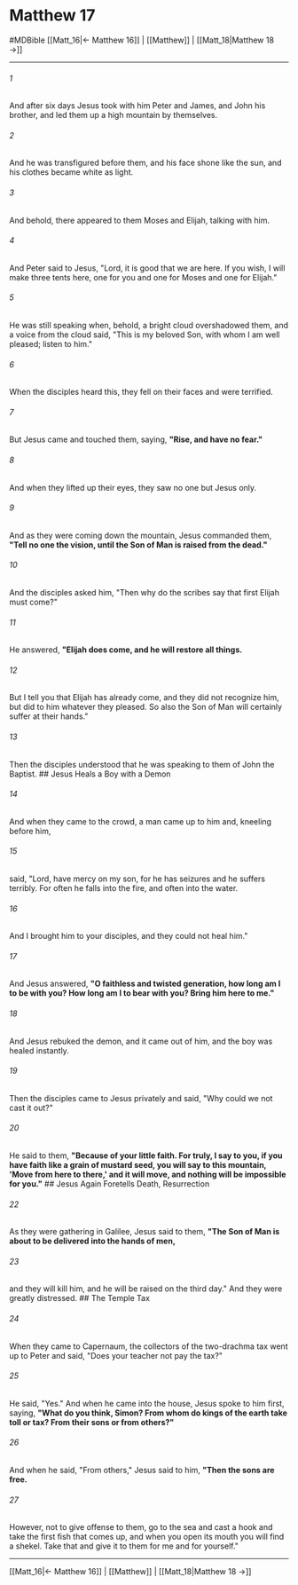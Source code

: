 # Matthew 17
#MDBible
[[Matt_16|← Matthew 16]] | [[Matthew]] | [[Matt_18|Matthew 18 →]]

***

###### 1 

And after six days Jesus took with him Peter and James, and John his brother, and led them up a high mountain by themselves. 

###### 2 

And he was transfigured before them, and his face shone like the sun, and his clothes became white as light. 

###### 3 

And behold, there appeared to them Moses and Elijah, talking with him. 

###### 4 

And Peter said to Jesus, "Lord, it is good that we are here. If you wish, I will make three tents here, one for you and one for Moses and one for Elijah." 

###### 5 

He was still speaking when, behold, a bright cloud overshadowed them, and a voice from the cloud said, "This is my beloved Son, with whom I am well pleased; listen to him." 

###### 6 

When the disciples heard this, they fell on their faces and were terrified. 

###### 7 

But Jesus came and touched them, saying, **"Rise, and have no fear."** 

###### 8 

And when they lifted up their eyes, they saw no one but Jesus only. 

###### 9 

And as they were coming down the mountain, Jesus commanded them, **"Tell no one the vision, until the Son of Man is raised from the dead."** 

###### 10 

And the disciples asked him, "Then why do the scribes say that first Elijah must come?" 

###### 11 

He answered, **"Elijah does come, and he will restore all things.** 

###### 12 

But I tell you that Elijah has already come, and they did not recognize him, but did to him whatever they pleased. So also the Son of Man will certainly suffer at their hands." 

###### 13 

Then the disciples understood that he was speaking to them of John the Baptist. ## Jesus Heals a Boy with a Demon 

###### 14 

And when they came to the crowd, a man came up to him and, kneeling before him, 

###### 15 

said, "Lord, have mercy on my son, for he has seizures and he suffers terribly. For often he falls into the fire, and often into the water. 

###### 16 

And I brought him to your disciples, and they could not heal him." 

###### 17 

And Jesus answered, **"O faithless and twisted generation, how long am I to be with you? How long am I to bear with you? Bring him here to me."** 

###### 18 

And Jesus rebuked the demon, and it came out of him, and the boy was healed instantly. 

###### 19 

Then the disciples came to Jesus privately and said, "Why could we not cast it out?" 

###### 20 

He said to them, **"Because of your little faith. For truly, I say to you, if you have faith like a grain of mustard seed, you will say to this mountain, 'Move from here to there,' and it will move, and nothing will be impossible for you."** ## Jesus Again Foretells Death, Resurrection 

###### 22 

As they were gathering in Galilee, Jesus said to them, **"The Son of Man is about to be delivered into the hands of men,** 

###### 23 

and they will kill him, and he will be raised on the third day." And they were greatly distressed. ## The Temple Tax 

###### 24 

When they came to Capernaum, the collectors of the two-drachma tax went up to Peter and said, "Does your teacher not pay the tax?" 

###### 25 

He said, "Yes." And when he came into the house, Jesus spoke to him first, saying, **"What do you think, Simon? From whom do kings of the earth take toll or tax? From their sons or from others?"** 

###### 26 

And when he said, "From others," Jesus said to him, **"Then the sons are free.** 

###### 27 

However, not to give offense to them, go to the sea and cast a hook and take the first fish that comes up, and when you open its mouth you will find a shekel. Take that and give it to them for me and for yourself." 

***

[[Matt_16|← Matthew 16]] | [[Matthew]] | [[Matt_18|Matthew 18 →]]
